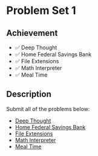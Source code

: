 # Problem Set 1

## Achievement

- ✅ Deep Thought
- ✅ Home Federal Savings Bank
- ✅ File Extensions
- ✅ Math Interpreter
- ✅ Meal Time


## Description

Submit all of the problems below:
- [Deep Thought](https://cs50.harvard.edu/python/2022/psets/1/deep/)
- [Home Federal Savings Bank](https://cs50.harvard.edu/python/2022/psets/1/bank/)
- [File Extensions](https://cs50.harvard.edu/python/2022/psets/1/extensions/)
- [Math Interpreter](https://cs50.harvard.edu/python/2022/psets/1/interpreter/)
- [Meal Time](https://cs50.harvard.edu/python/2022/psets/1/meal/)